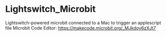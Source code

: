 # Lightswitch_Microbit
Lightswitch-powered microbit connected to a Mac to trigger an applescript file
Microbit Code Editor: https://makecode.microbit.org/_MJkdoy6zXJt7
